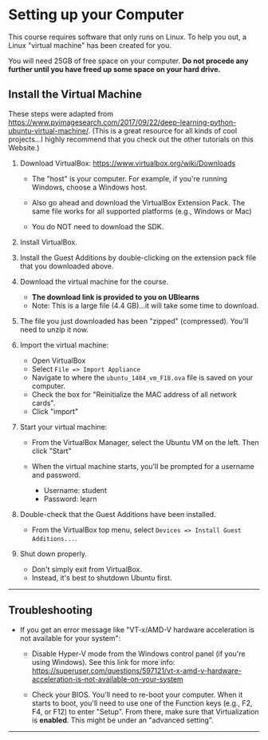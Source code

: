 # Setting up your Computer

This course requires software that only runs on Linux.  To help you out, a Linux "virtual machine" has been created for you.

You will need 25GB of free space on your computer.  **Do not procede any further until you have freed up some space on your hard drive.**


## Install the Virtual Machine

These steps were adapted from https://www.pyimagesearch.com/2017/09/22/deep-learning-python-ubuntu-virtual-machine/.  (This is a great resource for all kinds of cool projects...I highly recommend that you check out the other tutorials on this Website.)

1. Download VirtualBox:  https://www.virtualbox.org/wiki/Downloads 
	- The "host" is your computer.  For example, if you're running Windows, choose a Windows host.

	- Also go ahead and download the VirtualBox Extension Pack.  The same file works for all supported platforms (e.g., Windows or Mac)
	
	- You do NOT need to download the SDK.

2. Install VirtualBox.

3. Install the Guest Additions by double-clicking on the extension pack file that you downloaded above.

4. Download the virtual machine for the course.
	- **The download link is provided to you on UBlearns**
	- Note:  This is a large file (4.4 GB)...it will take some time to download. 

5. The file you just downloaded has been "zipped" (compressed).  You'll need to unzip it now.

6.  Import the virtual machine:

	- Open VirtualBox
	- Select `File => Import Appliance`
	- Navigate to where the `ubuntu_1404_vm_F18.ova` file is saved on your computer.
	- Check the box for "Reinitialize the MAC address of all network cards".
	- Click "import"
			
7.  Start your virtual machine:

	- From the VirtualBox Manager, select the Ubuntu VM on the left.  Then click "Start"
	
	- When the virtual machine starts, you'll be prompted for a username and password.
		- Username:  student
		- Password:  learn
	
8.  Double-check that the Guest Additions have been installed.
	
	- From the VirtualBox top menu, select `Devices => Install Guest Additions...`.

9.  Shut down properly.
	
	- Don't simply exit from VirtualBox. 
	- Instead, it's best to shutdown Ubuntu first.	

---

## Troubleshooting

- If you get an error message like "VT-x/AMD-V hardware acceleration is not available for your system":
	- Disable Hyper-V mode from the Windows control panel (if you're using Windows).  See this link for more info:  https://superuser.com/questions/597121/vt-x-amd-v-hardware-acceleration-is-not-available-on-your-system 
	
	- Check your BIOS.  You'll need to re-boot your computer.  When it starts to boot, you'll need to use one of the Function keys (e.g., F2, F4, or F12) to enter "Setup".  From there, make sure that Virtualization is **enabled**.  This might be under an "advanced setting".  	
	

--- 

		
	
		
		

		
		

